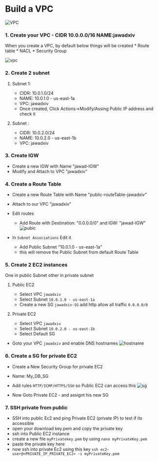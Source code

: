 # Build a VPC

![VPC](https://github.com/jawad1989/aws-solution-architect/blob/master/VPC/Lab/images/6%20-%20VPC.PNG)

### 1. Create your VPC - CIDR 10.0.0.0/16 NAME:jawadxiv
   When you create a VPC, by default below things will be created
    * Route table
    * NACL
    * Security Group
    
 ![vpc](https://github.com/jawad1989/aws-solution-architect/blob/master/VPC/Lab/images/3%20-%20Create.PNG)
  
 ### 2. Create 2 subnet
   1. Subnet 1:
      * CIDR: 10.0.1.0/24
      * NAME: 10.0.1.0 - us-east-1a
      * VPC:  jawadxiv
      * Once created, Click Actions->Modify/Assing Public IP address and check it
      
   2. Subnet :
      * CIDR: 10.0.2.0/24
      * NAME: 10.0.2.0 - us-east-1b
      * VPC:  jawadxiv
   
 ### 3. Create IGW
   * Create a new IGW with Name "jawad-IGW"
   * Modify and Attach to VPC "jawadxiv"
   
### 4. Create a Route Table
  * Create a new Route Table with Name "public-routeTable-jawadxiv"
  * Attach to our VPC "jawadxiv"
  * Edit routes
    * Add Route with Destination: "0.0.0.0/0"  and IGW: "jawad-IGW"
    ![pubic](https://github.com/jawad1989/aws-solution-architect/blob/master/VPC/Lab/images/4%20-%20public%20subnet.PNG)
    
  * In `Subnet Associations` Edit it
    * Add Public Subnet "10.0.1.0 - us-east-1a" 
    * this will remove the Public Subnet from default Route Table

### 5. Create 2 EC2 instances
  One in public Subnet other in private subnet
  
  1. Public EC2
      * Select VPC `jawadxiv` 
      * Select Subnet `10.0.1.0 - us-east-1a`
      * Create a new SG `jawadxiv-SG` add http allow all traffic `0.0.0.0/0`
    
  2. Private EC2
      * Select VPC `jawadxiv`
      * Select Subnet `10.0.2.0 - us-east-1b`
      * Select Default SG 
    
  * Goto your VPC `jawadxiv` and enable DNS hostnames
  ![hostname](https://github.com/jawad1989/aws-solution-architect/blob/master/VPC/Lab/images/5%20-%20Enable%20DNS.PNG)
  
### 6. Create a SG for private EC2
   * Create a New Security Group for private EC2
   * Name: My_DB_SG
   * Add rules `HTTP/ICMP/HTTPS/SSH` so Public EC2 can access this
   ![sg](https://github.com/jawad1989/aws-solution-architect/blob/master/VPC/Lab/images/7%20-%20Db%20SG.PNG)
   
   * Now Goto Private EC2 - and assignt his new SG 
   
### 7. SSH private from public
 * SSH into public Ec2 and ping Private EC2 (private IP) to test  if its accessible
 * open your download key.pem and copy the private key
 * ssh into Public EC2 instance
 * create a new file `myPrivatekey.pem` by using `nano myPrivateKey.pem`
 * paste the private key here
 * now ssh into private Ec2 using this key `ssh ec2-user@<PRIVATE_IP_PRIVATE_EC2> -i myPrivateKey.pem`
 
